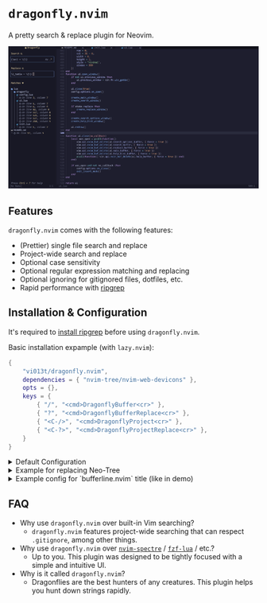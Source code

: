 # `dragonfly.nvim`

A pretty search & replace plugin for Neovim.

![demo](./docs/demo.png)

## Features

`dragonfly.nvim` comes with the following features:

- (Prettier) single file search and replace
- Project-wide search and replace
- Optional case sensitivity
- Optional regular expression matching and replacing
- Optional ignoring for gitignored files, dotfiles, etc.
- Rapid performance with [ripgrep](https://github.com/BurntSushi/ripgrep)

## Installation & Configuration

It's required to [install ripgrep](https://github.com/BurntSushi/ripgrep?tab=readme-ov-file#installation) before using `dragonfly.nvim`.

Basic installation expample (with `lazy.nvim`):

```lua
{
    "vi013t/dragonfly.nvim",
    dependencies = { "nvim-tree/nvim-web-devicons" },
    opts = {},
    keys = {
        { "/", "<cmd>DragonflyBuffer<cr>" },
        { "?", "<cmd>DragonflyBufferReplace<cr>" },
        { "<C-/>", "<cmd>DragonflyProject<cr>" },
        { "<C-?>", "<cmd>DragonflyProjectReplace<cr>" },
    }
}
```

<details>
    <summary>Default Configuration</summary>

```lua
{
    "vi013t/dragonfly.nvim",
    opts = {
        on_open = function() end,
        on_close = function() end,
        default_search_options = {
            case_sensitive = false,
            regex = false,
        }
    },
    keys = {
        { "/", "<cmd>DragonflyBuffer<cr>" },
        { "?", "<cmd>DragonflyBufferReplace<cr>" },
        { "<C-/>", "<cmd>DragonflyProject<cr>" },
        { "<C-?>", "<cmd>DragonflyProjectReplace<cr>" },
    }
}
```
</details>

<details>
    <summary>Example for replacing Neo-Tree</summary>

    Here's an example of setting up `dragonfly.nvim` such that it closes and replaces Neotree when it opens, and reopens Neotree when it closes.

```lua
{
    "vi013t/dragonfly.nvim",
    dependencies = { "nvim-tree/nvim-web-devicons" },
    opts = {

        -- Called when dragonfly is opened
        on_open = function()
            if vim.fn.exists(":NeoTreeClose") then vim.cmd("NeoTreeClose") end
        end,

        -- Called when dragonfly is closed
        on_close = function()
            local has_neotree = pcall(function() require("neo-tree") end)
            if has_neotree then vim.cmd("Neotree") end
        end,

    },
    keys = {
        { "/", "<cmd>DragonflyBuffer<cr>" },
        { "?", "<cmd>DragonflyBufferReplace<cr>" },
        { "<C-/>", "<cmd>DragonflyProject<cr>" },
        { "<C-?>", "<cmd>DragonflyProjectReplace<cr>" },
    }
},

```
</details>

<details>
    <summary>Example config for `bufferline.nvim` title (like in demo)</summary>

```lua
{
    "akinsho/bufferline.nvim",
    config = function()

        -- Create highlight group
        local bg = vim.fn.synIDattr(vim.fn.synIDtrans(vim.fn.hlID("NormalFloat")), "bg#")
        local fg = vim.fn.synIDattr(vim.fn.synIDtrans(vim.fn.hlID("@type")), "fg#")
        vim.api.nvim_set_hl(0, "BufferlineDragonflyOffset", { bg = bg, fg = fg })

        -- Set up bufferline
        bufferline.setup({
            options = {
                offsets = {
                    {
                        filetype = "dragonfly",
                        text = "󰠭 Dragonfly",
                        highlight = "BufferlineDragonflyOffset"
                    }
                }
            },
        })
    end
}
```

</details>

## FAQ

- Why use `dragonfly.nvim` over built-in Vim searching?
    - `dragonfly.nvim` features project-wide searching that can respect `.gitignore`, among other things.
- Why use `dragonfly.nvim` over [`nvim-spectre`](https://github.com/nvim-pack/nvim-spectre) / [`fzf-lua`](https://github.com/ibhagwan/fzf-lua) / etc.?
    - Up to you. This plugin was designed to be tightly focused with a simple and intuitive UI.
- Why is it called `dragonfly.nvim`?
    - Dragonflies are the best hunters of any creatures. This plugin helps you hunt down strings rapidly.
